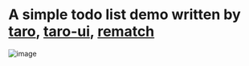 # A simple todo list demo written by [taro](https://taro.js.org/), [taro-ui](https://taro-ui.aotu.io/), [rematch](https://rematch.gitbooks.io/rematch)

![image](https://user-images.githubusercontent.com/7613160/48965819-6b423480-efff-11e8-99c8-761470c76670.png)
